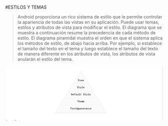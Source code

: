 #ESTILOS Y TEMAS

> Android proporciona un rico sistema de estilo que le permite controlar la apariencia de todas las
> vistas en su aplicación. Puede usar temas, estilos y atributos de vista para modificar el estilo.
> El diagrama que se muestra a continuación resume la precedencia de cada método de estilo. 
> El diagrama piramidal muestra el orden en que el sistema aplica los métodos de estilo, 
> de abajo hacia arriba. Por ejemplo, si establece el tamaño del texto en el tema y luego establece
> el tamaño del texto de manera diferente en los atributos de vista, los atributos de vista anularán
> el estilo del tema.

![](.Apuntes_images/Piramide_Estilos.png)

